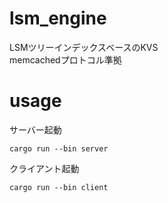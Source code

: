 # lsm_engine
LSMツリーインデックスベースのKVS  
memcachedプロトコル準拠

# usage 
サーバー起動
```shell
cargo run --bin server
```

クライアント起動
```shell
cargo run --bin client
```
